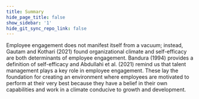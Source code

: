 ```yaml
---
title: Summary
hide_page_title: false
show_sidebar: '1'
hide_git_sync_repo_link: false
---
```



Employee engagement does not manifest itself from a vacuum; instead, Gautam and Kothari (2021) found organizational climate and self-efficacy are both determinants of employee engagement.  Bandura (1994) provides a definition of self-efficacy and Abdullahi et al. (2021) remind us that talent management plays a key role in employee engagement.  These lay the foundation for creating an environment where employees are motivated to perform at their very best because they have a belief in their own capabilities and work in a climate conducive to growth and development.  
